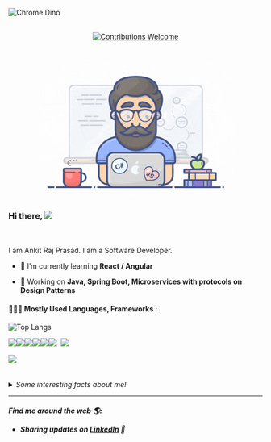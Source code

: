![Chrome Dino](https://mir-s3-cdn-cf.behance.net/project_modules/max_1200/4ff07986208593.5d9a654e92f36.gif)

<p align="center">
<br/><a href="#contributing"><img alt="Contributions Welcome" src="https://img.shields.io/badge/contributions-welcome-brightgreen?style=for-the-badge&labelColor=black&logo=github"></a><br/> <br/>
 <p align="center">
  <img src="developer.gif" height="280dp" width="390dp">
</p>

### Hi there,  <img src="https://github.com/TheDudeThatCode/TheDudeThatCode/blob/master/Assets/Hi.gif" width="29px">
  
  <br/><br/>I am Ankit Raj Prasad. I am a Software Developer.<br>
 
  - 🌱 I’m currently learning **React / Angular**
 
  - 💬 Working on  **Java, Spring Boot, Microservices with protocols on Design Patterns**
</p>


#### 👨🏻‍💻 Mostly Used Languages, Frameworks :

<!--<p align="center"><img src="Dev.gif" ></p>-->
![Top Langs](https://github-readme-stats.vercel.app/api/top-langs/?username=ankitrajpr&layout=compact)

<img src="https://img.icons8.com/color/48/000000/java.png"></img><img src="https://img.icons8.com/color/48/000000/html-5.png"/><img src="https://img.icons8.com/color/48/000000/css3.png"/><img src="https://img.icons8.com/color/48/000000/bootstrap.png"/><img src="https://img.icons8.com/color/48/000000/javascript.png"/><img src="https://img.icons8.com/color/48/000000/git.png"/>&nbsp;&nbsp;<img src="https://img.icons8.com/ios/48/000000/mysql-logo.png"/>&nbsp;&nbsp;

![](https://github-readme-stats.vercel.app/api?username=ankitrajpr&show_icons=true&hide_border=true)

<br>
<details>
  <summary><i>Some interesting facts about me!</i></summary>
  <br>
  
- ✍️ I am a B.Tech Graduate and did my PG-DAC from CDAC ( SunBeam Institute of Information Technology)
  
- 💻 I’m a **Java Developer**  and working on **Java, Spring ( MVC/Boot), Microservices, Rest WS** .

- ☀️ Learning React, Angular, AWS and **JavaScript enthusiast**

- 👯 I love experimenting with new technologies and building small projects.

- 🔭 Hobby : Couplets.
  
- 💬 Ask me about any advices if You want..

- 📫 How to reach me: **[`prasad.ankitarj@gmail.com`](mailto:prasad.ankitarj@gmail.com)**

- ⚡ Fun fact: Being an Electronics Engineer, Call to Coding and later in **love** during my years of Struggle to be a Developer in Java .

- 😄 My Portfolio Profile : **[Click Here](https://ankitrajpr.github.io/)**
</details>

<hr>
 <p align="center">
    
   
   <H5> Find me around the web 🌎:

- Sharing updates on <a href="https://www.linkedin.com/in/ankitrajprasad/">LinkedIn</a> 💼 

  </p>

<!---
ankitrajpr/ankitrajpr is a ✨ special ✨ repository because its `README.md` (this file) appears on your GitHub profile.
You can click the Preview link to take a look at your changes.
--->
